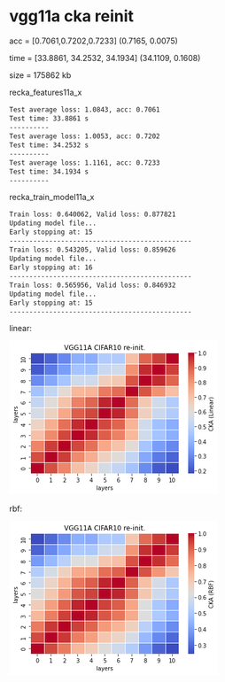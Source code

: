 # vgg11a cka reinit
acc = [0.7061,0.7202,0.7233]   (0.7165, 0.0075)
 
time = [33.8861, 34.2532, 34.1934]   (34.1109, 0.1608)

size = 175862 kb

recka_features11a_x
```
Test average loss: 1.0843, acc: 0.7061
Test time: 33.8861 s
----------
Test average loss: 1.0053, acc: 0.7202
Test time: 34.2532 s
----------
Test average loss: 1.1161, acc: 0.7233
Test time: 34.1934 s
----------
```

recka_train_model11a_x
```
Train loss: 0.640062, Valid loss: 0.877821
Updating model file...
Early stopping at: 15
----------------------------------------------
Train loss: 0.543205, Valid loss: 0.859626
Updating model file...
Early stopping at: 16
----------------------------------------------
Train loss: 0.565956, Valid loss: 0.846932
Updating model file...
Early stopping at: 15
----------------------------------------------
```

linear:

![recka11alinear](recka11alinear.png)

rbf:

![recka11arbf](recka11arbf.png)
